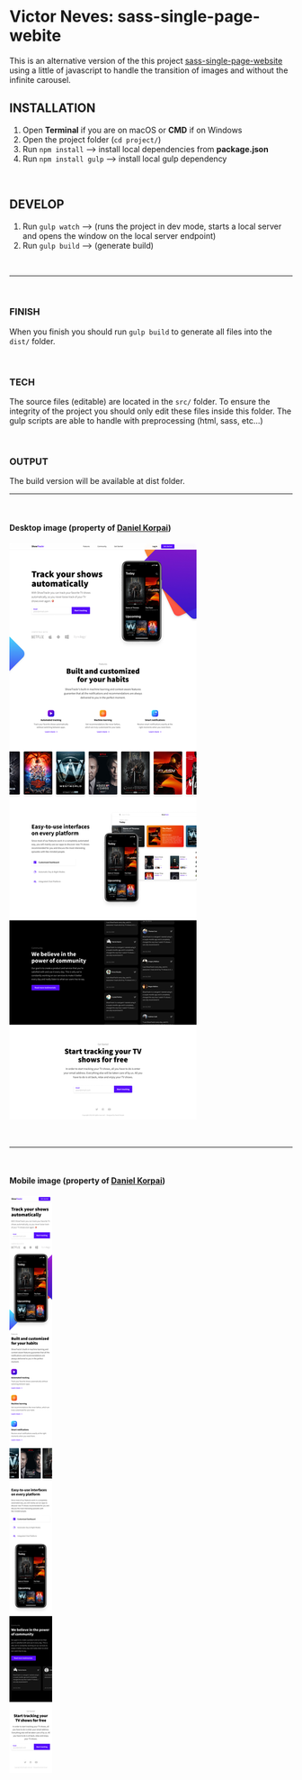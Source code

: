 # Victor Neves: sass-single-page-webite


This is an alternative version of the this project [sass-single-page-website](https://github.com/vitorlmneves/sass-single-page-website) using a little of javascript to handle the transition of images and without the infinite carousel.

## INSTALLATION

1. Open **Terminal** if you are on macOS or **CMD** if on Windows
2. Open the project folder (`cd project/`)
3. Run `npm install` --> install local dependencies from **package.json**
4. Run `npm install gulp` --> install local gulp dependency

&nbsp;

## DEVELOP

1. Run `gulp watch` --> (runs the project in dev mode, starts a local server and opens the window on the local server endpoint)
2. Run `gulp build` --> (generate build)

&nbsp;

---

&nbsp;

### FINISH

When you finish you should run `gulp build` to generate all files into the `dist/` folder.

&nbsp;

### TECH

The source files (editable) are located in the `src/` folder.
To ensure the integrity of the project you should only edit these files inside this folder.
The gulp scripts are able to handle with preprocessing (html, sass, etc...)

&nbsp;

### OUTPUT

The build version will be available at dist folder.

---

&nbsp;

#### Desktop image (property of [Daniel Korpai](https://danielkorpai.com/))

![desktop](desktop.jpg)

&nbsp;

---

&nbsp;

#### Mobile image (property of [Daniel Korpai](https://danielkorpai.com/))

![phone](mobile.jpg)
